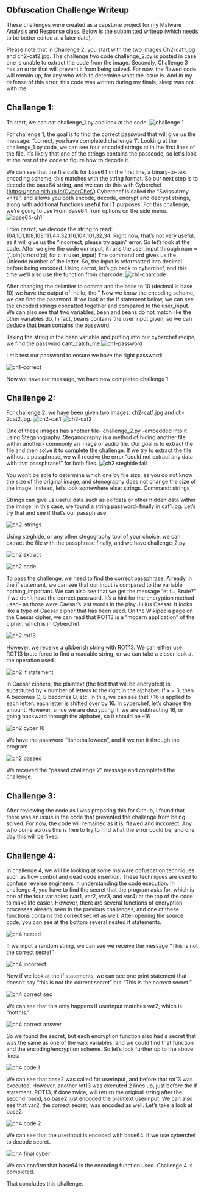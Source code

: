 ## Obfuscation Challenge Writeup
These challenges were created as a capstone project for my Malware Analysis and Response class.  Below is the subbmitted writeup (which needs to be better edited at a later date).  

Please note that in Challenge 2, you start with the two images Ch2-cat1.jpg and ch2-cat2.jpg.  The challenge two code challenge_2.py is posted in case one is unable to extract the code from the image.
Secondly, Challenge 3 has an error that will prevent it from being solved.  For now, the flawed code will remain up, for any who wish to determine what the issue is.  And in my defense of this error, this code was written during my finals, sleep was not with me.   


## Challenge 1:

To start, we can cat challenge_1.py and look at the code.
![challenge 1](https://github.com/M-BECKER2/Code-Obfuscation-Challenge/assets/163598094/7e3f8b49-15a4-45e3-ba65-c5d1d710e47d)

For challenge 1, the goal is to find the correct password that will give us the message: “correct, you have completed challenge 1”.
Looking at the challenge_1.py code, we can see four encoded strings at in the first lines of the
file. It’s likely that one of the strings contains the passcode, so let's look at the rest of the code
to figure how to decode it. 

We can see that the file calls for base64 in the first line, a binary-to-text encoding scheme; this
matches with the string format. So our next step is to decode the base64 string, and we can do
this with Cyberchef (https://gchq.github.io/CyberChef/)
Cyberchef is called the “Swiss Army knife”, and allows you both encode, decode, encrypt and
decrypt strings, along with additional functions useful for IT purposes. For this challenge, we’re
going to use From Base64 from options on the side menu.
![base64-ch1](https://github.com/M-BECKER2/Code-Obfuscation-Challenge/assets/163598094/0bcd2f71-1a5b-497f-b0e2-5c5110f147ca)

From carrot, we decode the string to read: 104,101,108,108,111,44,32,116,104,101,32,34.
Right now, that’s not very useful, as it will give us the “incorrect, please try again” error.
So let’s look at the code.
After we give the code our input, it runs the user_input through
num = ','.join(str(ord(c)) for c in user_input)
The command ord gives us the Unicode number of the letter. So, the input is reformatted into
decimal before being encoded.
Using carrot, let’s go back to cyberchef, and this time we’ll also use the function from charcode:
![ch1-charcode](https://github.com/M-BECKER2/Code-Obfuscation-Challenge/assets/163598094/f7c3ae65-641f-4d55-8944-fb224c469218)

After changing the delimiter to comma and the base to 10 (decimal is base 10) we have the
output of:
hello, the "
Now we know the encoding scheme, we can find the password.
If we look at the if statement below, we can see the encoded strings concatted together and
compared to the user_input. We can also see that two variables, bean and beans do not match
like the other variables do. In fact, beans contains the user input given, so we can deduce that
bean contains the password.

Taking the string in the bean variable and putting into our cyberchef recipe, we find the
password cant_catch_me 
![ch1-password](https://github.com/M-BECKER2/Code-Obfuscation-Challenge/assets/163598094/2b655206-5e23-4c9b-8695-50ffbb1e60b2)

Let’s test our password to ensure we have the right password:

![ch1-correct](https://github.com/M-BECKER2/Code-Obfuscation-Challenge/assets/163598094/89a2d58c-fc5a-4e3e-89cb-0f13a69874d1)

Now we have our message, we have now completed challenge 1.

## Challenge 2:
For challenge 2, we have been given two images: ch2-cat1.jpg and ch-2cat2.jpg. 
![ch2-cat1](https://github.com/M-BECKER2/Code-Obfuscation-Challenge/assets/163598094/251257bc-0a5a-4a29-8be4-aab54370b40d)
![ch2-cat2](https://github.com/M-BECKER2/Code-Obfuscation-Challenge/assets/163598094/8bf4bef0-7a99-4151-b0bf-fd6fc86248e8)

One of these images has another file- challenge_2.py -embedded into it using Steganography.
Steganography is a method of hiding another file within another- commonly an image or audio
file.
Our goal is to extract the file and then solve it to complete the challenge.
If we try to extract the file without a passphrase, we will receive the error “could not extract
any data with that passphrase!” for both files.
![ch2 steghide fail](https://github.com/M-BECKER2/Code-Obfuscation-Challenge/assets/163598094/10253168-19b6-4c45-b18c-84a1b514fc63)

You won’t be able to determine which one by file size, as you do not know the size of the
original image, and stenography does not change the size of the image. Instead, let’s look
somewhere else: strings.
Command: strings <filename>

Strings can give us useful data such as exifdata or other hidden data within the image. In this
case, we found a string password=finally in cat1.jpg. Let’s try that and see if that’s our
passphrase.

![ch2-strings](https://github.com/M-BECKER2/Code-Obfuscation-Challenge/assets/163598094/35121335-20ec-4b14-b7a1-8aea627ce443)

Using steghide, or any other stegography tool of your choice, we can extract the file with the
passphrase finally, and we have challenge_2.py

![ch2 extract](https://github.com/M-BECKER2/Code-Obfuscation-Challenge/assets/163598094/54fd2034-4d93-42ca-99ff-fb2f4bc2b963)

![ch2 code](https://github.com/M-BECKER2/Code-Obfuscation-Challenge/assets/163598094/ed9da96a-d693-4704-a2b7-ed4fe65295e6)

To pass the challenge, we need to find the correct passphrase. Already in the if statement, we
can see that our input is compared to the variable nothing_important.
We can also see that we get the message “et tu, Brute?” if we don’t have the correct password.
It’s a hint for the encryption method used- as those were Caesar’s last words in the play Julius
Caesar. It looks like a type of Caesar cipher that has been used. On the Wikipedia page on the Caesar cipher, we can read that ROT13 is a “modern application” of the cipher, which is in
Cyberchef.

![ch2 rot13](https://github.com/M-BECKER2/Code-Obfuscation-Challenge/assets/163598094/e7b12aa7-7836-44ab-b0f6-e4f2e9576bd5)

However, we receive a gibberish string with ROT13. We can either use ROT13 brute force to
find a readable string, or we can take a closer look at the operation used.

![ch2 if statement](https://github.com/M-BECKER2/Code-Obfuscation-Challenge/assets/163598094/8ba77755-1ba2-47a9-8e8c-b9398a9112eb)

In Caesar ciphers, the plaintext (the text that will be encrypted) is substituted by x number of
letters to the right in the alphabet. If x = 3, then A becomes C, B becomes D, etc. In this, we can
see that +16 is applied to each letter: each letter is shifted over by 16. In cyberchef, let’s
change the amount. However, since we are decrypting it, we are subtracting 16, or going
backward through the alphabet, so it should be –16

![ch2 cyber 16](https://github.com/M-BECKER2/Code-Obfuscation-Challenge/assets/163598094/2d9b13d5-f711-478f-b556-35b6d2ae2535)

We have the password “itsnothalloween”, and if we run it through the program

![ch2 passed](https://github.com/M-BECKER2/Code-Obfuscation-Challenge/assets/163598094/982fba7e-ca7a-4bd5-aed2-f52ba3d0f4f6)


We received the “passed challenge 2” message and completed the challenge.

## Challenge 3:
After reviewing the code as I was preparing this for Github, I found that there was an issue in the code that prevented the challenge from being solved.  For now, the code will remained as it is, flawed and inccorect.  Any who come across this is free to try to find what the error could be, and one day this will be fixed.

## Challenge 4:
In challenge 4, we will be looking at some malware obfuscation techniques such as flow control
and dead code insertion. These techniques are used to confuse reverse engineers in
understanding the code execution.
In challenge 4, you have to find the secret that the program asks for, which is one of the four
variables (var1, var2, var3, and var4) at the top of the code to make life easier. However, there
are several functions of encryption processes already seen in the previous challenges, and one
of these functions contains the correct secret as well.
After opening the source code, you can see at the bottom several nested if statements.

![ch4 nested](https://github.com/M-BECKER2/Code-Obfuscation-Challenge/assets/163598094/1c5704b9-b090-48c5-aaa7-8d5052e4ed05)


If we input a random string, we can see we receive the message “This is not the correct secret”

![ch4 incorrect](https://github.com/M-BECKER2/Code-Obfuscation-Challenge/assets/163598094/77c5d6fa-9a26-46b2-b2ce-ee108b19aeb7)


Now if we look at the if statements, we can see one print statement that doesn’t say “this is not
the correct secret” but “This is the correct secret.” 

![ch4 correct sec](https://github.com/M-BECKER2/Code-Obfuscation-Challenge/assets/163598094/dba7ce80-64e7-4478-b058-5e5d37fb869f)

We can see that this only happens if userinput matches var2, which is “notthis.”

![ch4 correct answer](https://github.com/M-BECKER2/Code-Obfuscation-Challenge/assets/163598094/29d1f1a1-24c3-4ffe-88db-1e31d63c7057)

So we found the secret, but each encryption function also had a secret that was the same as
one of the varx variables, and we could find that function and the encoding/encryption scheme.
So let’s look further up to the above lines:

![ch4 code 1](https://github.com/M-BECKER2/Code-Obfuscation-Challenge/assets/163598094/62e37bb1-db14-488f-9a90-4a1667ed00d8)

We can see that base2 was called for userinput, and before that rot13 was executed. However,
another rot13 was executed 2 lines up, just before the if statement. ROT13, if done twice, will
return the original string after the second round, so base2 just encoded the plaintext userinput.
We can also see that var2, the correct secret, was encoded as well.
Let’s take a look at base2:

![ch4 code 2](https://github.com/M-BECKER2/Code-Obfuscation-Challenge/assets/163598094/039f417f-6b42-4753-a482-66d1cf81b46a)

We can see that the userinput is encoded with base64. If we use cyberchef to decode secret.

![ch4 final cyber](https://github.com/M-BECKER2/Code-Obfuscation-Challenge/assets/163598094/3bd2d5b0-ab6e-4d9a-82d3-87c64db9eaa0)

We can confirm that base64 is the encoding function used. Challenge 4 is completed.

That concludes this challenge.

